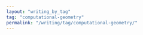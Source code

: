 ```yaml
---
layout: "writing_by_tag"
tag: "computational-geometry"
permalink: "/writing/tag/computational-geometry/"
---
```

